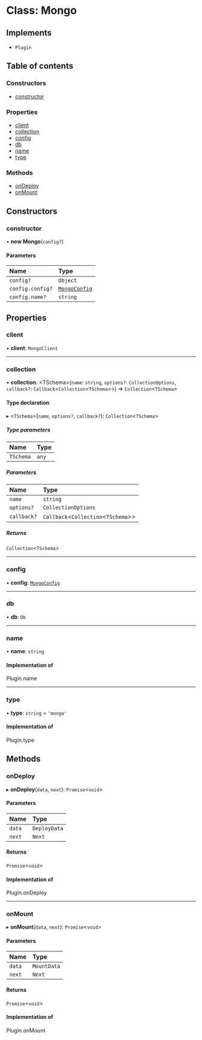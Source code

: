 # Class: Mongo

## Implements

- `Plugin`

## Table of contents

### Constructors

- [constructor](Mongo.md#constructor)

### Properties

- [client](Mongo.md#client)
- [collection](Mongo.md#collection)
- [config](Mongo.md#config)
- [db](Mongo.md#db)
- [name](Mongo.md#name)
- [type](Mongo.md#type)

### Methods

- [onDeploy](Mongo.md#ondeploy)
- [onMount](Mongo.md#onmount)

## Constructors

### constructor

• **new Mongo**(`config?`)

#### Parameters

| Name | Type |
| :------ | :------ |
| `config?` | `Object` |
| `config.config?` | [`MongoConfig`](../interfaces/MongoConfig.md) |
| `config.name?` | `string` |

## Properties

### client

• **client**: `MongoClient`

___

### collection

• **collection**: <TSchema\>(`name`: `string`, `options?`: `CollectionOptions`, `callback?`: `Callback`<`Collection`<`TSchema`\>\>) => `Collection`<`TSchema`\>

#### Type declaration

▸ <`TSchema`\>(`name`, `options?`, `callback?`): `Collection`<`TSchema`\>

##### Type parameters

| Name | Type |
| :------ | :------ |
| `TSchema` | `any` |

##### Parameters

| Name | Type |
| :------ | :------ |
| `name` | `string` |
| `options?` | `CollectionOptions` |
| `callback?` | `Callback`<`Collection`<`TSchema`\>\> |

##### Returns

`Collection`<`TSchema`\>

___

### config

• **config**: [`MongoConfig`](../interfaces/MongoConfig.md)

___

### db

• **db**: `Db`

___

### name

• **name**: `string`

#### Implementation of

Plugin.name

___

### type

• **type**: `string` = `'mongo'`

#### Implementation of

Plugin.type

## Methods

### onDeploy

▸ **onDeploy**(`data`, `next`): `Promise`<`void`\>

#### Parameters

| Name | Type |
| :------ | :------ |
| `data` | `DeployData` |
| `next` | `Next` |

#### Returns

`Promise`<`void`\>

#### Implementation of

Plugin.onDeploy

___

### onMount

▸ **onMount**(`data`, `next`): `Promise`<`void`\>

#### Parameters

| Name | Type |
| :------ | :------ |
| `data` | `MountData` |
| `next` | `Next` |

#### Returns

`Promise`<`void`\>

#### Implementation of

Plugin.onMount
